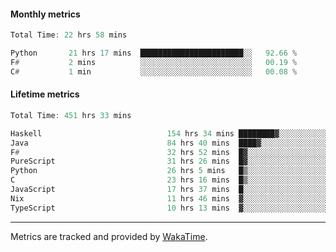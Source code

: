 #### Monthly metrics
<!--START_SECTION:wakamonthly-->

```asm
Total Time: 22 hrs 58 mins

Python       21 hrs 17 mins  ███████████████████████░░   92.66 %
F#           2 mins          ░░░░░░░░░░░░░░░░░░░░░░░░░   00.19 %
C#           1 min           ░░░░░░░░░░░░░░░░░░░░░░░░░   00.08 %
```

<!--END_SECTION:wakamonthly-->
#### Lifetime metrics
<!--START_SECTION:wakalifetime-->

```asm
Total Time: 451 hrs 33 mins

Haskell                            154 hrs 34 mins ████████▓░░░░░░░░░░░░░░░░   34.13 %
Java                               84 hrs 40 mins  ████▓░░░░░░░░░░░░░░░░░░░░   18.70 %
F#                                 32 hrs 52 mins  █▓░░░░░░░░░░░░░░░░░░░░░░░   07.26 %
PureScript                         31 hrs 26 mins  █▓░░░░░░░░░░░░░░░░░░░░░░░   06.94 %
Python                             26 hrs 5 mins   █▒░░░░░░░░░░░░░░░░░░░░░░░   05.76 %
C                                  23 hrs 16 mins  █▒░░░░░░░░░░░░░░░░░░░░░░░   05.14 %
JavaScript                         17 hrs 37 mins  █░░░░░░░░░░░░░░░░░░░░░░░░   03.89 %
Nix                                11 hrs 46 mins  ▓░░░░░░░░░░░░░░░░░░░░░░░░   02.60 %
TypeScript                         10 hrs 13 mins  ▓░░░░░░░░░░░░░░░░░░░░░░░░   02.26 %
```

<!--END_SECTION:wakalifetime-->

---

Metrics are tracked and provided by [WakaTime](https://github.com/athul/waka-readme).
